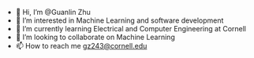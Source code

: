 - 👋 Hi, I’m @Guanlin Zhu
- 👀 I’m interested in Machine Learning and software development
- 🌱 I’m currently learning Electrical and Computer Engineering at Cornell
- 💞️ I’m looking to collaborate on Machine Learning
- 📫 How to reach me gz243@cornell.edu

<!---
SteveZhugl/SteveZhugl is a ✨ special ✨ repository because its `README.md` (this file) appears on your GitHub profile.
You can click the Preview link to take a look at your changes.
--->
